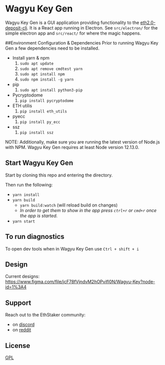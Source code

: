 # Wagyu Key Gen
Wagyu Key Gen is a GUI application providing functionality to the [eth2.0-deposit-cli](https://github.com/ethereum/eth2.0-deposit-cli). It is a React app running in Electron.  See `src/electron/` for the simple electron app and `src/react/` for where the magic happens.

##Environment Configuration & Dependencies
Prior to running Wagyu Key Gen a few dependencies need to be installed. 

- Install yarn & npm
    1. `sudo apt update`
    2. `sudo apt remove cmdtest yarn`
    3. `sudo apt install npm`
    4. `sudo npm install -g yarn`
- pip 
    1. `sudo apt install python3-pip`
- Pycryptodome
    1. `pip install pycryptodome`
- ETH utilis
    1. `pip install eth_utils`
- pyecc
    1. `pip install py_ecc`
- ssz
    1. `pip install ssz`

NOTE: Additionally, make sure you are running the latest version of Node.js with NPM. Wagyu Key Gen requires at least Node version 12.13.0.

## Start Wagyu Key Gen
Start by cloning this repo and entering the directory.

Then run the following:

 - `yarn install`
 - `yarn build`
   - `yarn build:watch` (will reload build on changes)
   - _In order to get them to show in the app press `ctrl+r` or `cmd+r` once the app is started._
 - `yarn start`

## To run diagnostics
To open dev tools when in Wagyu Key Gen use `Ctrl + shift + i`

## Design
Current designs: https://www.figma.com/file/jcF78fVjndvM2hOPvifl0N/Wagyu-Key?node-id=1%3A4

## Support
Reach out to the EthStaker community:
 - on [discord](https://invite.gg/ethstaker)
 - on [reddit](https://www.reddit.com/r/ethstaker/)

## License
[GPL](LICENSE)
